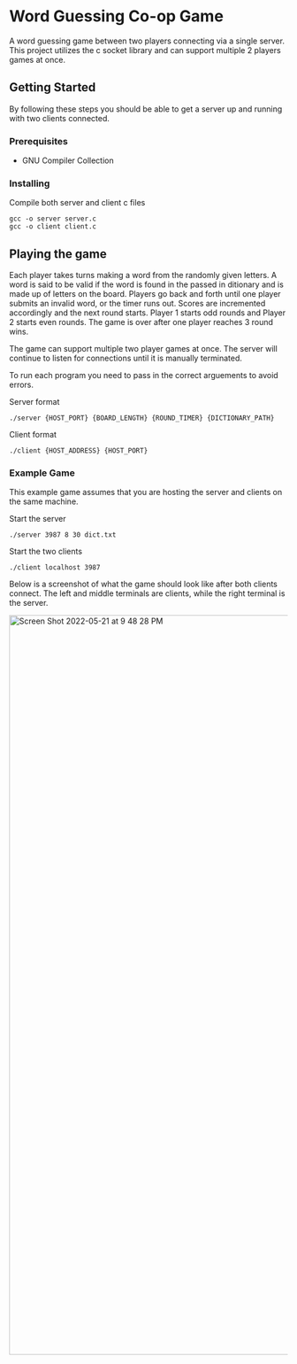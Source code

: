# Word Guessing Co-op Game
A word guessing game between two players connecting via a single server. This project utilizes the c socket library and can support multiple 2 players games at once.

## Getting Started

By following these steps you should be able to get a server up and running with two clients connected.


### Prerequisites
- GNU Compiler Collection


### Installing

Compile both server and client c files

    gcc -o server server.c
    gcc -o client client.c


## Playing the game

Each player takes turns making a word from the randomly given letters. A word is said to be valid if the word is found in the passed in ditionary and is made up of letters on the board. Players go back and forth until one player submits an invalid word, or the timer runs out. Scores are incremented accordingly and the next round starts. Player 1 starts odd rounds and Player 2 starts even rounds. The game is over after one player reaches 3 round wins.

The game can support multiple two player games at once. The server will continue to listen for connections until it is manually terminated.

To run each program you need to pass in the correct arguements to avoid errors.

Server format
   
    ./server {HOST_PORT} {BOARD_LENGTH} {ROUND_TIMER} {DICTIONARY_PATH} 
    
Client format
   
    ./client {HOST_ADDRESS} {HOST_PORT} 


### Example Game

This example game assumes that you are hosting the server and clients on the same machine.

Start the server

    ./server 3987 8 30 dict.txt
    
Start the two clients

    ./client localhost 3987
    
Below is a screenshot of what the game should look like after both clients connect. The left and middle terminals are clients, while the right terminal is the server.
  
<img width="1336" alt="Screen Shot 2022-05-21 at 9 48 28 PM" src="https://user-images.githubusercontent.com/55816533/169679226-85a8f6e9-0c90-4874-bd12-affac0c93349.png">

